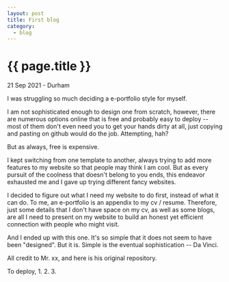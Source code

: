 ```yaml
---
layout: post
title: First blog
category: 
  - blog
---
```


{{ page.title }}
================

<p class="meta">21 Sep 2021 - Durham</p>

I was struggling so much deciding a e-portfolio style for myself. 

I am not sophisticated enough to design one from scratch, however, there are numerous options online that is free and probably easy to deploy -- most of them don't even need you to get your hands dirty at all, just copying and pasting on github would do the job. Attempting, hah?

But as always, free is expensive. 

I kept switching from one template to another, always trying to add more features to my website so that people may think I am cool. But as every pursuit of the coolness that doesn't belong to you ends, this endeavor exhausted me and I gave up trying different fancy websites. 

I decided to figure out what I need my website to do first, instead of what it can do. To me, an e-portfolio is an appendix to my cv / resume. Therefore, just some details that I don't have space on my cv, as well as some blogs, are all I need to present on my website to build an honest yet efficient connection with people who might visit. 

And I ended up with this one. It's so simple that it does not seem to have been "designed". But it is. 
Simple is the eventual sophistication -- Da Vinci.

All credit to Mr. xx, and here is his original repository.

To deploy, 
1. 
2. 
3.
